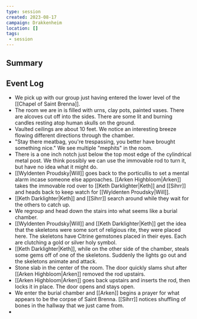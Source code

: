 ```yaml
---
type: session
created: 2023-08-17
campaign: Drakkenheim
location: []
tags:
 - session
---
```



## Summary

## Event Log

- We pick up with our group just having entered the lower level of the [[Chapel of Saint Brenna]]. 
- The room we are in is filled with urns, clay pots, painted vases. There are alcoves cut off into the sides. There are some lit and burning candles resting atop human skulls on the ground.
- Vaulted ceilings are about 10 feet. We notice an interesting breeze flowing different directions through the chamber. 
- "Stay there meatbag, you're trespassing, you better have brought something nice." We see multiple "mephits" in the room.
- There is a one inch notch just below the top most edge of the cylindrical metal post. We think possibly we can use the immovable rod to turn it, but have no idea what it might do.
- [[Wyldenten Proudsky|Will]] goes back to the porticullis to set a mental alarm incase someone else approaches. [[Arken Highbloom|Arken]] takes the immovable rod over to [[Keth Darklighter|Keth]] and [[Sihrr]] and heads back to keep watch for [[Wyldenten Proudsky|Will]].
- [[Keth Darklighter|Keth]] and [[Sihrr]] search around while they wait for the others to catch up.
- We regroup and head down the stairs into what seems like a burial chamber.
- [[Wyldenten Proudsky|Will]] and [[Keth Darklighter|Keth]] get the idea that the skeletons were some sort of religious rite, they were placed here. The skeletons have Citrine gemstones placed in their eyes. Each are clutching a gold or silver holy symbol.
- [[Keth Darklighter|Keth]], while on the other side of the chamber, steals some gems off of one of the skeletons. Suddenly the lights go out and the skeletons animate and attack.
- Stone slab in the center of the room. The door quickly slams shut after [[Arken Highbloom|Arken]] removed the rod upstairs.
- [[Arken Highbloom|Arken]] goes back upstairs and inserts the rod, then locks it in place. The door opens and stays open.
- We enter the burial chamber and [[Arken]] begins a prayer for what appears to be the corpse of Saint Brenna. [[Sihrr]] notices shuffling of bones in the hallway that we just came from.
- 



